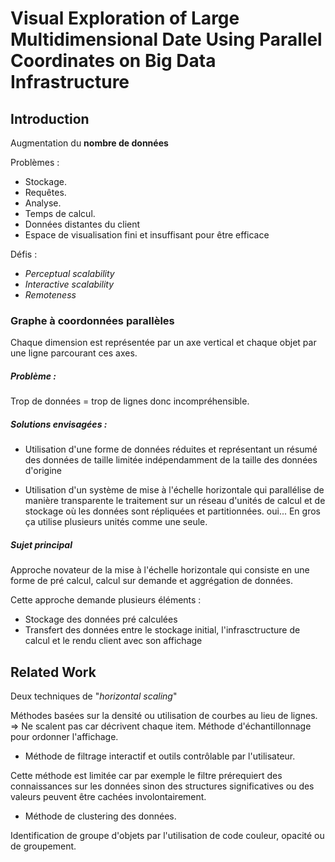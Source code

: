 # Visual Exploration of Large Multidimensional Date Using Parallel Coordinates on Big Data Infrastructure

## **Introduction**

Augmentation du **nombre de données**

Problèmes :

* Stockage.
* Requêtes.
* Analyse.
* Temps de calcul.
* Données distantes du client
* Espace de visualisation fini et insuffisant pour être efficace

Défis :

* *Perceptual scalability*
* *Interactive scalability*
* *Remoteness*


### Graphe à coordonnées parallèles

Chaque dimension est représentée par un axe vertical et chaque objet par une ligne parcourant ces axes.

##### Problème :

Trop de données = trop de lignes donc incompréhensible.

##### Solutions envisagées :

* Utilisation d'une forme de données réduites et représentant un résumé des données de taille limitée indépendamment de la taille des données d'origine

* Utilisation d'un système de mise à l'échelle horizontale qui parallélise de manière transparente le traitement sur un réseau d'unités de calcul et de stockage où les données sont répliquées et partitionnées. oui... En gros ça utilise plusieurs unités comme une seule.

##### Sujet principal

Approche novateur de la mise à l'échelle horizontale qui consiste en une forme de pré calcul, calcul sur demande et aggrégation de données.

Cette approche demande plusieurs éléments :

* Stockage des données pré calculées
* Transfert des données entre le stockage initial, l'infrasctructure de calcul et le rendu client avec son affichage

## **Related Work**

Deux techniques de "*horizontal scaling*"

Méthodes basées sur la densité ou utilisation de courbes au lieu de lignes. => Ne scalent pas car décrivent chaque item.
Méthode d'échantillonnage pour ordonner l'affichage.

* Méthode de filtrage interactif et outils contrôlable par l'utilisateur.

Cette méthode est limitée car par exemple le filtre prérequiert des connaissances sur les données sinon des structures significatives ou des valeurs peuvent être cachées involontairement.

* Méthode de clustering des données.

Identification de groupe d'objets par l'utilisation de code couleur, opacité ou de groupement.
